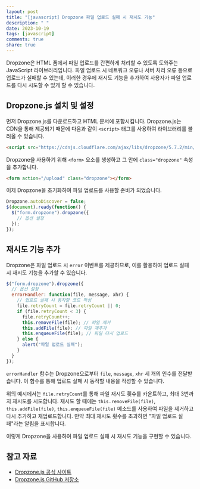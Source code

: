 ```yaml
---
layout: post
title: "[javascript] Dropzone 파일 업로드 실패 시 재시도 기능"
description: " "
date: 2023-10-19
tags: [javascript]
comments: true
share: true
---
```


Dropzone은 HTML 폼에서 파일 업로드를 간편하게 처리할 수 있도록 도와주는 JavaScript 라이브러리입니다. 파일 업로드 시 네트워크 오류나 서버 처리 오류 등으로 업로드가 실패할 수 있는데, 이러한 경우에 재시도 기능을 추가하여 사용자가 파일 업로드를 다시 시도할 수 있게 할 수 있습니다.

## Dropzone.js 설치 및 설정

먼저 Dropzone.js를 다운로드하고 HTML 문서에 포함시킵니다. Dropzone.js는 CDN을 통해 제공되기 때문에 다음과 같이 `<script>` 태그를 사용하여 라이브러리를 불러올 수 있습니다.

```html
<script src="https://cdnjs.cloudflare.com/ajax/libs/dropzone/5.7.2/min/dropzone.min.js"></script>
```

Dropzone을 사용하기 위해 `<form>` 요소를 생성하고 그 안에 `class="dropzone"` 속성을 추가합니다.

```html
<form action="/upload" class="dropzone"></form>
```

이제 Dropzone을 초기화하여 파일 업로드를 사용할 준비가 되었습니다.

```javascript
Dropzone.autoDiscover = false;
$(document).ready(function() {
  $("form.dropzone").dropzone({
    // 옵션 설정
  });
});
```

## 재시도 기능 추가

Dropzone은 파일 업로드 시 `error` 이벤트를 제공하므로, 이를 활용하여 업로드 실패 시 재시도 기능을 추가할 수 있습니다.

```javascript
$("form.dropzone").dropzone({
  // 옵션 설정
  errorHandler: function(file, message, xhr) {
    // 업로드 실패 시 동작할 코드 작성
    file.retryCount = file.retryCount || 0;
    if (file.retryCount < 3) {
      file.retryCount++;
      this.removeFile(file); // 파일 제거
      this.addFile(file); // 파일 재추가
      this.enqueueFile(file); // 파일 다시 업로드
    } else {
      alert("파일 업로드 실패");
    }
  }
});
```

`errorHandler` 함수는 Dropzone으로부터 `file`, `message`, `xhr` 세 개의 인수를 전달받습니다. 이 함수를 통해 업로드 실패 시 동작할 내용을 작성할 수 있습니다.

위의 예시에서는 `file.retryCount`를 통해 파일 재시도 횟수를 카운트하고, 최대 3번까지 재시도를 시도합니다. 재시도 할 때에는 `this.removeFile(file)`, `this.addFile(file)`, `this.enqueueFile(file)` 메소드를 사용하여 파일을 제거하고 다시 추가하고 재업로드합니다. 만약 최대 재시도 횟수를 초과하면 "파일 업로드 실패"라는 알림을 표시합니다.

이렇게 Dropzone을 사용하여 파일 업로드 실패 시 재시도 기능을 구현할 수 있습니다.

## 참고 자료

- [Dropzone.js 공식 사이트](https://www.dropzonejs.com/)
- [Dropzone.js GitHub 저장소](https://github.com/dropzone/dropzone)